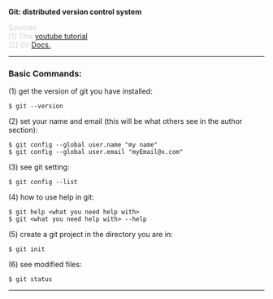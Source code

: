 <b>Git: distributed version control system</b>

<p style="color: #D3D3D3">
	Sources:<br>
	[1] This <a href="https://www.youtube.com/watch?v=HVsySz-h9r4">youtube tutorial</a> <br>
	[2] Git <a href="https://git-scm.com/docs">Docs.</a>
	<hr>
</p>


### Basic Commands:
(1) get the version of git you have installed:<br>
```
$ git --version
```
(2) set your name and email (this will be what others see in the author section):<br>
```
$ git config --global user.name "my name"
$ git config --global user.email "myEmail@x.com"
```
(3) see git setting:<br>
```
$ git config --list
```
(4) how to use help in git:<br>
```
$ git help <what you need help with>
$ git <what you need help with> --help
```
(5) create a git project in the directory you are in:<br>
```
$ git init
```
(6) see modified files:<br>
```
$ git status
```
---